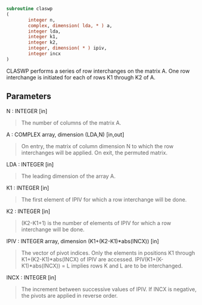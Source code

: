 ```fortran
subroutine claswp
(
        integer n,
        complex, dimension( lda, * ) a,
        integer lda,
        integer k1,
        integer k2,
        integer, dimension( * ) ipiv,
        integer incx
)
```

CLASWP performs a series of row interchanges on the matrix A.
One row interchange is initiated for each of rows K1 through K2 of A.

## Parameters
N : INTEGER [in]
> The number of columns of the matrix A.

A : COMPLEX array, dimension (LDA,N) [in,out]
> On entry, the matrix of column dimension N to which the row
> interchanges will be applied.
> On exit, the permuted matrix.

LDA : INTEGER [in]
> The leading dimension of the array A.

K1 : INTEGER [in]
> The first element of IPIV for which a row interchange will
> be done.

K2 : INTEGER [in]
> (K2-K1+1) is the number of elements of IPIV for which a row
> interchange will be done.

IPIV : INTEGER array, dimension (K1+(K2-K1)*abs(INCX)) [in]
> The vector of pivot indices. Only the elements in positions
> K1 through K1+(K2-K1)*abs(INCX) of IPIV are accessed.
> IPIV(K1+(K-K1)*abs(INCX)) = L implies rows K and L are to be
> interchanged.

INCX : INTEGER [in]
> The increment between successive values of IPIV. If INCX
> is negative, the pivots are applied in reverse order.
